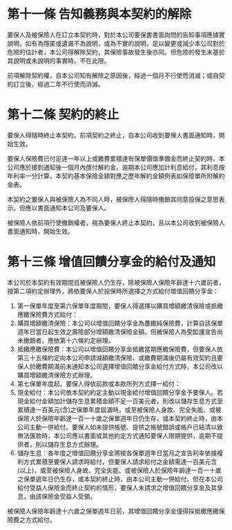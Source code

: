 # 第十一條 告知義務與本契約的解除

要保人及被保險人在訂立本契約時，對於本公司要保書書面詢問的告知事項應據實說明，如有為隱匿或遺漏不為說明，或為不實的說明，足以變更或減少本公司對於危險的估計者，本公司得解除契約，其保險事故發生後亦同。但危險的發生未基於其說明或未說明的事實時，不在此限。

前項解除契約權，自本公司知有解除之原因後，經過一個月不行使而消滅；或自契約訂立後，經過二年不行使而消滅。

# 第十二條 契約的終止

要保人得隨時終止本契約。前項契約之終止，自本公司收到要保人書面通知時，開始生效。

要保人保險費已付足達一年以上或繳費累積達有保單價值準備金而終止契約時，本公司應於接到通知後一個月內償付解約金。逾期本公司應加計利息給付，其利息按年利率一分計算。本契約基本保險金額對應之歷年解約金額例表如保險單所附解約金表。

本契約之要保人與被保險人為不同人時，被保險人得隨時撤銷其同意投保之意思表示。但應以書面通知本公司及要保人。

被保險人依前項行使撤銷權者，視為要保人終止本契約，且以本公司收到被保險人書面通知時，開始生效。

# 第十三條 增值回饋分享金的給付及通知

本公司於本契約有效期間且被保險人仍生存，除被保險人保險年齡達十六歲前者，按第二項約定辦理外，將依要保人於投保時所選擇之方式給付增值回饋分享金：

1. 第一保單年度至第六保單年度期間，要保人得選擇以購買增額繳清保險或抵繳應繳保險費方式給付：
1. 購買增額繳清保險：本公司以增值回饋分享金為躉繳純保險費，計算自該保單週年日當日起生效之壽險部分增額繳清保險金額。但被保險人為受監護宣告尚未撤銷者，應依第十六條約定辦理。
2. 抵繳應繳保險費：本公司以增值回饋分享金抵繳當期應繳保險費，但要保人依第三十五條約定向本公司申請減額繳清保險、或繳費期滿後仍屬有效契約且要保人於繳費期滿前未通知本公司選擇增值回饋分享金給付方式時，本公司改以購買增額繳清保險方式辦理。
2. 第七保單年度起，要保人得依前款或本款所列方式擇一給付：
1. 現金給付：本公司依本契約約定主動以現金給付增值回饋分享金予要保人。若現金給付金額加計儲存生息累積金額不足一百美元者，則改以儲存生息方式至累積達一百美元(含)之保單年度屆滿時，或至被保險人身故、完全失能、或被保險人於保險年齡達一百一十歲之保單週年日仍生存，或本契約終止時，由本公司主動一併給付。要保人如未提供帳號、提供之帳號錯誤或帳戶已結清以致無法匯款時，本公司應以書面或其他約定方式通知要保人限期提供，逾期不提供者，則以儲存生息方式辦理。
2. 儲存生息：各年度之增值回饋分享金將按各保單週年日當月之宣告利率依據複利方式累積至要保人請求時給付，但要保人請求給付之金額需達一百美元含(以上)，或至被保險人身故、完全失能、或被保險人於保險年齡達一百一十歲之保單週年日仍生存，或本契約終止時，由本公司主動一併給付。但在本公司給付受益人保險金而終止契約的情形，要保人未請求之增值回饋分享金及其孳息，由該保險金受益人受領。

被保險人保險年齡達十六歲之保單週年日前，其增值回饋分享金僅得採抵繳應繳保險費之方式給付。